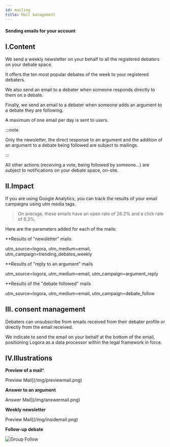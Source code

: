 ```yaml
---
id: mailing
title: Mail management
---
```


#### Sending emails for your account

## I.Content

We send a weekly newsletter on your behalf to all the registered debaters on your debate space. 

It offers the ten most popular debates of the week to your registered debaters.  

We also send an email to a debater when someone responds directly to them on a debate. 

Finally, we send an email to a debater when someone adds an argument to a debate they are following. 

A maximum of one email per day is sent to users. 

:::note

Only the newsletter, the direct response to an argument and the addition of an argument to a debate being followed are subject to mailings. 

:::

All other actions (receiving a vote, being followed by someone...) are subject to notifications on your debate space, on-site. 

## II.Impact

If you are using Google Analytics, you can track the results of your email campaigns using utm media tags. 

> On average, these emails have an open rate of 26.2% and a click rate of 6.3%. 

Here are the parameters added for each of the mails: 

**Results of "newsletter" mails

utm_source=logora, utm_medium=email, utm_campaign=trending_debates_weekly

**Results of "reply to an argument" mails

utm_source=logora, utm_medium=email, utm_campaign=argument_reply

**Results of the "debate followed" mails

utm_source=logora, utm_medium=email, utm_campaign=debate_follow

## III. consent management

Debaters can unsubscribe from emails received from their debater profile or directly from the email received. 

We indicate to send the email on your behalf at the bottom of the email, positioning Logora as a data processor within the legal framework in force. 

## IV.Illustrations

**Preview of a mail***.

Preview Mail](/img/previewmail.png)

**Answer to an argument**

Answer Mail](/img/answermail.png)

**Weekly newsletter**

Preview Mail](/img/insidemail.png)

**Follow-up debate**

![Group Follow](/img/groupfollow.png)
